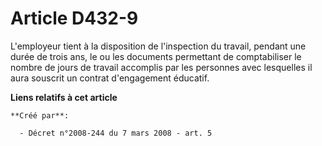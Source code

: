 # Article D432-9

L'employeur tient à la disposition de l'inspection du travail, pendant une durée de trois ans, le ou les documents permettant
de comptabiliser le nombre de jours de travail accomplis par les personnes avec lesquelles il aura souscrit un contrat
d'engagement éducatif.

**Liens relatifs à cet article**

	**Créé par**:

	  - Décret n°2008-244 du 7 mars 2008 - art. 5

